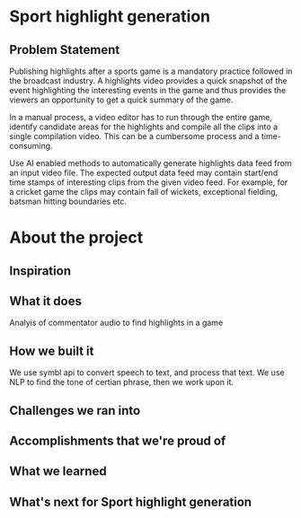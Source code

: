 # Sport highlight generation


## Problem Statement
Publishing highlights after a sports game is a mandatory practice followed in the broadcast industry. A highlights video provides a quick snapshot of the event highlighting the interesting events in the game and thus provides the viewers an opportunity to get a quick summary of the game.

In a manual process, a video editor has to run through the entire game, identify candidate areas for the highlights and compile all the clips into a single compilation video. This can be a cumbersome process and a time-consuming.

Use AI enabled methods to automatically generate highlights data feed from an input video file. The expected output data feed may contain start/end time stamps of interesting clips from the given video feed. For example, for a cricket game the clips may contain fall of wickets, exceptional fielding, batsman hitting boundaries etc.

# About the project

## Inspiration

## What it does

Analyis  of commentator audio to find highlights in a game

## How we built it

We use symbl api to convert speech to text, and process that text.
We use NLP to find the tone of certian phrase, then we work upon it.

## Challenges we ran into

## Accomplishments that we're proud of

## What we learned

## What's next for Sport highlight generation
